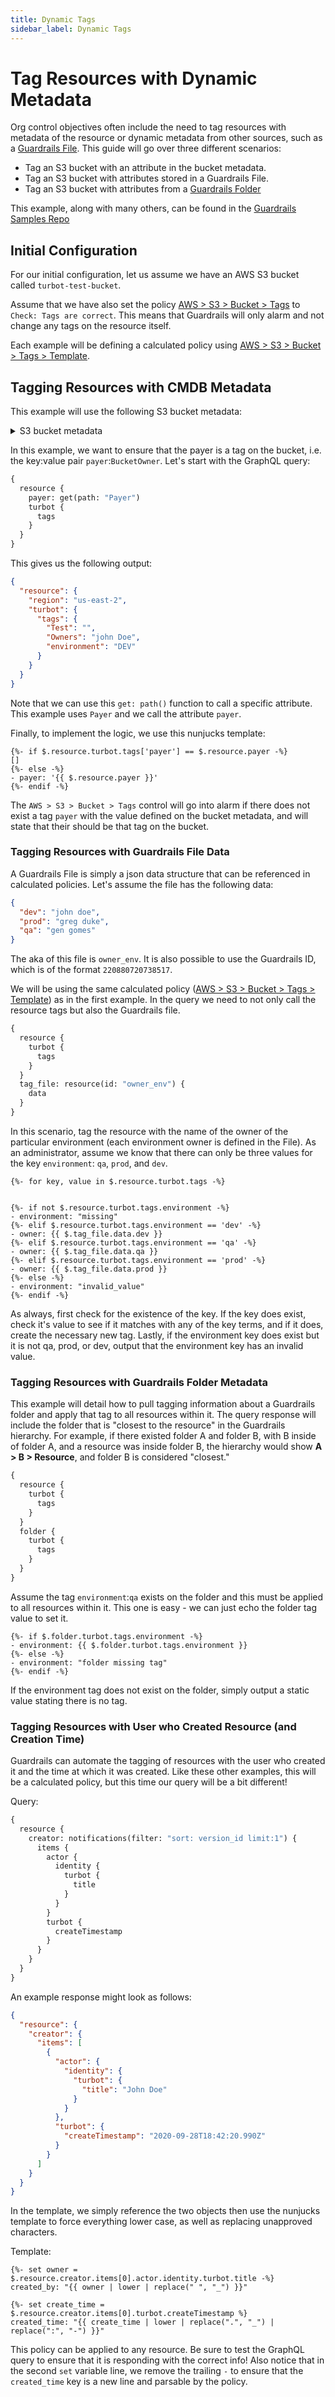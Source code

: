 ```yaml
---
title: Dynamic Tags
sidebar_label: Dynamic Tags
---
```


# Tag Resources with Dynamic Metadata

Org control objectives often include the need to tag resources with metadata of
the resource or dynamic metadata from other sources, such as a
[Guardrails File](guides/files). This guide will go over three different scenarios:

- Tag an S3 bucket with an attribute in the bucket metadata.
- Tag an S3 bucket with attributes stored in a Guardrails File.
- Tag an S3 bucket with attributes from a
  [Guardrails Folder](concepts/resources/hierarchy#folders)

<div className="alert alert-info">
  This example, along with many others, can be found in the <a href="https://github.com/turbot/guardrails-samples" target="_blank">Guardrails Samples Repo</a>
</div>

## Initial Configuration

For our initial configuration, let us assume we have an AWS S3 bucket called
`turbot-test-bucket`.

Assume that we have also set the policy
[AWS > S3 > Bucket > Tags](/guardrails/docs/mods/aws/aws-s3/policy#aws--s3--bucket--tags)
to `Check: Tags are correct`. This means that Guardrails will only alarm and not
change any tags on the resource itself.

Each example will be defining a calculated policy using
[AWS > S3 > Bucket > Tags > Template](tmod:@turbot/aws-s3#/policy/types/bucketTagsTemplate).

## Tagging Resources with CMDB Metadata

This example will use the following S3 bucket metadata:

<details>
  <summary>S3 bucket metadata</summary>

```yaml
AccelerateConfiguration:
Status: Suspended
Acl:
Grants:
    - Grantee:
        ID: 6eb349968d9164c06c9c28123456sdfoadjf09a9ee8f79cb36157431f5e9713f
        Type: CanonicalUser
    Permission: FULL_CONTROL
Owner:
    ID: 6eb349968d9164c06c9c28123456sdfoadjf09a9ee8f79cb36157431f5e9713f
Cors: {}
CreationDate: '2020-07-20T17:07:32.000Z'
Encryption:
ServerSideEncryptionConfiguration:
    Rules:
    - ApplyServerSideEncryptionByDefault:
        KMSMasterKeyID: alias/turbot/default
        SSEAlgorithm: 'aws:kms'
        BucketKeyEnabled: false
Lifecycle:
- Filter:
    And:
        Prefix: test
        Tags:
        - Key: test
            Value: value
    ID: new-rule
    NoncurrentVersionTransitions: []
    Status: Enabled
    Transitions:
    - Days: 9999
        StorageClass: STANDARD_IA
LocationConstraint: us-east-2
Logging: {}
Name: turbot-test-bucket
NotificationConfiguration: {}
Payer: BucketOwner
Policy:
Statement:
    - Action: 's3:GetBucketAcl'
    Effect: Allow
    Principal:
        Service: cloudtrail.amazonaws.com
    Resource: 'arn:aws:s3:::turbot-test-bucket'
    Sid: AWSCloudTrailAclCheck20150319
    - Action: 's3:PutObject'
    Condition:
        StringEquals:
        's3:x-amz-acl': bucket-owner-full-control
    Effect: Allow
    Principal:
        Service: cloudtrail.amazonaws.com
    Resource: 'arn:aws:s3:::turbot-test-bucket/AWSLogs/12345678012/*'
    Sid: AWSCloudTrailWrite20150319
    - Action: 's3:*'
    Effect: Allow
    Principal:
        Service: config.amazonaws.com
    Resource:
        - 'arn:aws:s3:::turbot-test-bucket'
        - 'arn:aws:s3:::turbot-test-bucket/*'
    Sid: ConfigRule
    - Action: 's3:*'
    Condition:
        Bool:
        'aws:SecureTransport': 'false'
    Effect: Deny
    Principal: '*'
    Resource:
        - 'arn:aws:s3:::turbot-test-bucket'
        - 'arn:aws:s3:::turbot-test-bucket/*'
    Sid: MustBeEncryptedInTransit
Version: '2012-10-17'
PolicyStatus:
IsPublic: false
PublicAccessBlock:
BlockPublicAcls: false
BlockPublicPolicy: false
IgnorePublicAcls: false
RestrictPublicBuckets: false
Replication: {}
Tags:
- Key: Owners
    Value: john Doe
- Key: Test
    Value: ''
- Key: environment
    Value: DEV
Versioning:
MFADelete: Disabled
Status: Suspended
Website: {}
```

</details>

<b></b>

In this example, we want to ensure that the payer is a tag on the bucket, i.e.
the key:value pair `payer`:`BucketOwner`. Let's start with the GraphQL query:

```graphql
{
  resource {
    payer: get(path: "Payer")
    turbot {
      tags
    }
  }
}
```

This gives us the following output:

```json
{
  "resource": {
    "region": "us-east-2",
    "turbot": {
      "tags": {
        "Test": "",
        "Owners": "john Doe",
        "environment": "DEV"
      }
    }
  }
}
```

Note that we can use this `get: path()` function to call a specific attribute.
This example uses `Payer` and we call the attribute `payer`.

Finally, to implement the logic, we use this nunjucks template:

```nunjucks
{%- if $.resource.turbot.tags['payer'] == $.resource.payer -%}
[]
{%- else -%}
- payer: '{{ $.resource.payer }}'
{%- endif -%}
```

The `AWS > S3 > Bucket > Tags` control will go into alarm if there does not
exist a tag `payer` with the value defined on the bucket metadata, and will
state that their should be that tag on the bucket.

### Tagging Resources with Guardrails File Data

A Guardrails File is simply a json data structure that can be referenced in
calculated policies. Let's assume the file has the following data:

```json
{
  "dev": "john doe",
  "prod": "greg duke",
  "qa": "gen gomes"
}
```

The aka of this file is `owner_env`. It is also possible to use the Guardrails ID,
which is of the format `220880720738517`.

We will be using the same calculated policy
([AWS > S3 > Bucket > Tags > Template](tmod:@turbot/aws-s3#/policy/types/bucketTagsTemplate))
as in the first example. In the query we need to not only call the resource tags
but also the Guardrails file.

```graphql
{
  resource {
    turbot {
      tags
    }
  }
  tag_file: resource(id: "owner_env") {
    data
  }
}
```

In this scenario, tag the resource with the name of the owner of the particular
environment (each environment owner is defined in the File). As an
administrator, assume we know that there can only be three values for the key
`environment`: `qa`, `prod`, and `dev`.

```nunjucks
{%- for key, value in $.resource.turbot.tags -%}


{%- if not $.resource.turbot.tags.environment -%}
- environment: "missing"
{%- elif $.resource.turbot.tags.environment == 'dev' -%}
- owner: {{ $.tag_file.data.dev }}
{%- elif $.resource.turbot.tags.environment == 'qa' -%}
- owner: {{ $.tag_file.data.qa }}
{%- elif $.resource.turbot.tags.environment == 'prod' -%}
- owner: {{ $.tag_file.data.prod }}
{%- else -%}
- environment: "invalid_value"
{%- endif -%}
```

As always, first check for the existence of the key. If the key does exist,
check it's value to see if it matches with any of the key terms, and if it does,
create the necessary new tag. Lastly, if the environment key does exist but it
is not qa, prod, or dev, output that the environment key has an invalid value.

### Tagging Resources with Guardrails Folder Metadata

This example will detail how to pull tagging information about a Guardrails folder
and apply that tag to all resources within it. The query response will include
the folder that is "closest to the resource" in the Guardrails hierarchy. For
example, if there existed folder A and folder B, with B inside of folder A, and
a resource was inside folder B, the hierarchy would show **A > B > Resource**,
and folder B is considered "closest."

```graphql
{
  resource {
    turbot {
      tags
    }
  }
  folder {
    turbot {
      tags
    }
  }
}
```

Assume the tag `environment`:`qa` exists on the folder and this must be applied
to all resources within it. This one is easy - we can just echo the folder tag
value to set it.

```nunjucks
{%- if $.folder.turbot.tags.environment -%}
- environment: {{ $.folder.turbot.tags.environment }}
{%- else -%}
- environment: "folder missing tag"
{%- endif -%}
```

If the environment tag does not exist on the folder, simply output a static
value stating there is no tag.

### Tagging Resources with User who Created Resource (and Creation Time)

Guardrails can automate the tagging of resources with the user who created it and
the time at which it was created. Like these other examples, this will be a
calculated policy, but this time our query will be a bit different!

Query:

```graphql
{
  resource {
    creator: notifications(filter: "sort: version_id limit:1") {
      items {
        actor {
          identity {
            turbot {
              title
            }
          }
        }
        turbot {
          createTimestamp
        }
      }
    }
  }
}
```

An example response might look as follows:

```json
{
  "resource": {
    "creator": {
      "items": [
        {
          "actor": {
            "identity": {
              "turbot": {
                "title": "John Doe"
              }
            }
          },
          "turbot": {
            "createTimestamp": "2020-09-28T18:42:20.990Z"
          }
        }
      ]
    }
  }
}
```

In the template, we simply reference the two objects then use the nunjucks
template to force everything lower case, as well as replacing unapproved
characters.

Template:

```nunjucks
{%- set owner = $.resource.creator.items[0].actor.identity.turbot.title -%}
created_by: "{{ owner | lower | replace(" ", "_") }}"

{%- set create_time = $.resource.creator.items[0].turbot.createTimestamp %}
created_time: "{{ create_time | lower | replace(".", "_") | replace(":", "-") }}"
```

This policy can be applied to any resource. Be sure to test the GraphQL query to
ensure that it is responding with the correct info! Also notice that in the
second `set` variable line, we remove the trailing `-` to ensure that the
`created_time` key is a new line and parsable by the policy.
